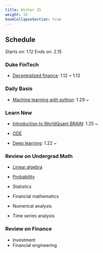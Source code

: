 ```yaml
---
title: Winter 25
weight: 10
bookCollapseSection: true
---
```


## Schedule

Starts on: 1.12
Ends on: 2.15

### Duke FinTech

- [Decentralized finance](defi): 1.12 ~ 1.13

### Daily Basis

- [Machine learning with python](ml_with_python): 1.29 ~

### Learn New

- [Introduction to WorldQuant BRAIN](../worldquant_brain/intro_to_brain): 1.25 ~ 

- [ODE](ode)
- [Deep learning](dl): 1.22 ~ 

### Review on Undergrad Math

- [Linear algebra](linear_algebra)

- [Probability](probability)
- Statistics
- Financial mathematics
- Numerical analysis
- Time series analysis

### Review on Finance

- Investment
- Financial engineering
